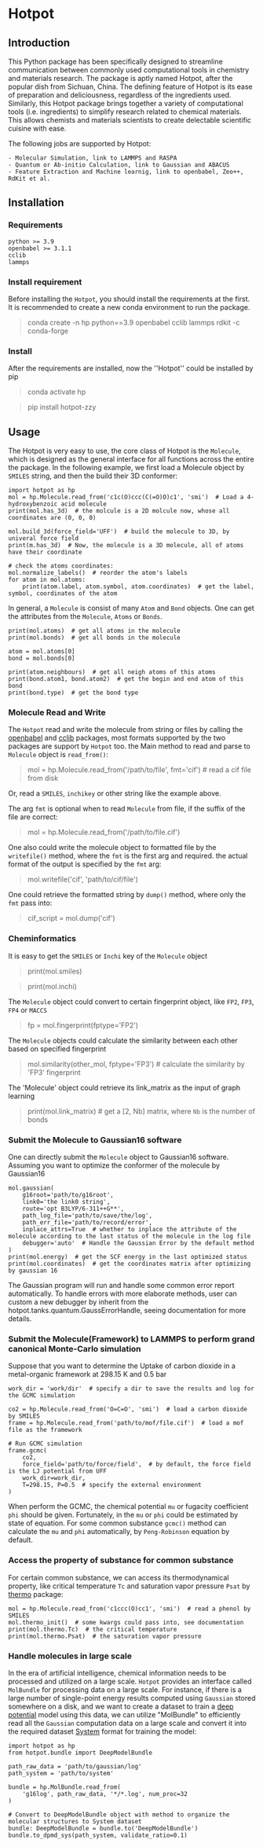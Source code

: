 # Hotpot
## Introduction
This Python package has been specifically designed to streamline communication between
commonly used computational tools in chemistry and materials research. The package is
aptly named Hotpot, after the popular dish from Sichuan, China. The defining feature of
Hotpot is its ease of preparation and deliciousness, regardless of the ingredients used.
Similarly, this Hotpot package brings together a variety of computational tools 
(i.e. ingredients) to simplify research related to chemical materials. This allows chemists
and materials scientists to create delectable scientific cuisine with ease.

The following jobs are supported by Hotpot:

    - Molecular Simulation, link to LAMMPS and RASPA
    - Quantum or Ab-initio Calculation, link to Gaussian and ABACUS
    - Feature Extraction and Machine learnig, link to openbabel, Zeo++, RdKit et al.

## Installation

### Requirements

````
python >= 3.9
openbabel >= 3.1.1
cclib
lammps
````

### Install requirement
Before installing the `Hotpot`, you should install the requirements at the first. It is
recommended to create a new conda environment to run the package.
> conda create -n hp python==3.9 openbabel cclib lammps rdkit -c conda-forge

### Install
After the requirements are installed, now the ''Hotpot'' could be installed by pip
> conda activate hp

> pip install hotpot-zzy


## Usage
The Hotpot is very easy to use, the core class of Hotpot is the `Molecule`, which is designed
as the general interface for all functions across the entire the package. In the following
example, we first load a Molecule object by `SMILES` string, and then the build their 3D conformer:

```pycon
import hotpot as hp
mol = hp.Molecule.read_from('c1c(O)ccc(C(=O)O)c1', 'smi')  # Load a 4-hydroxybenzoic acid molecule
print(mol.has_3d)  # the molcule is a 2D molcule now, whose all coordinates are (0, 0, 0)

mol.build_3d(force_field='UFF')  # build the molecule to 3D, by univeral force field
print(m.has_3d)  # Now, the molecule is a 3D molecule, all of atoms have their coordinate

# check the atoms coordinates:
mol.normalize_labels()  # reorder the atom's labels
for atom in mol.atoms:
    print(atom.label, atom.symbol, atom.coordinates)  # get the label, symbol, coordinates of the atom
```

In general, a `Molecule` is consist of many `Atom` and `Bond` objects. One can get the attributes from
the `Molecule`, `Atoms` or `Bonds`.
```pycon
print(mol.atoms)  # get all atoms in the molecule
print(mol.bonds)  # get all bonds in the molecule

atom = mol.atoms[0]
bond = mol.bonds[0]

print(atom.neighbours)  # get all neigh atoms of this atoms
print(bond.atom1, bond.atom2)  # get the begin and end atom of this bond
print(bond.type)  # get the bond type
```

### Molecule Read and Write
The `Hotpot` read and write the molecule from string or files by calling the [openbabel](https://github.com/openbabel) 
and [cclib](https://github.com/cclib/cclib) packages, most formats supported by the two packages are support 
by `Hotpot` too. the Main method to read and parse to `Molecule` object is `read_from()`:

> mol = hp.Molecule.read_from('/path/to/file', fmt='cif')  # read a cif file from disk 

Or, read a `SMILES`, `inchikey` or other string like the example above. 

The arg `fmt` is optional when to read `Molecule` from file, if the suffix of the file are correct:
> mol = hp.Molecule.read_from('/path/to/file.cif')

One also could write the molecule object to formatted file by the `writefile()` method, where the `fmt` is
the first arg and required. the actual format of the output is specified by the `fmt` arg:

> mol.writefile('cif', 'path/to/cif/file')

One could retrieve the formatted string by `dump()` method, where only the `fmt` pass into:
> cif_script = mol.dump('cif')

### Cheminformatics
It is easy to get the `SMILES` or `Inchi` key of the `Molecule` object
> print(mol.smiles)

> print(mol.inchi)

The `Molecule` object could convert to certain fingerprint object, like `FP2`, `FP3`, `FP4` or `MACCS`
> fp = mol.fingerprint(fptype='FP2')

The `Molecule` objects could calculate the similarity between each other based on specified fingerprint
> mol.similarity(other_mol, fptype='FP3')  # calculate the similarity by 'FP3' fingerprint

The 'Molecule' object could retrieve its link_matrix as the input of graph learning
> print(mol.link_matrix)  # get a [2, Nb] matrix, where `Nb` is the number of bonds

### Submit the Molecule to Gaussian16 software
One can directly submit the `Molecule` object to Gaussian16 software. Assuming you want to optimize the
conformer of the molecule by Gaussian16
```pycon
mol.gaussian(
    g16root='path/to/g16root',
    link0='the link0 string',
    route='opt B3LYP/6-311++G**',
    path_log_file='path/to/save/the/log',
    path_err_file='path/to/record/error',
    inplace_attrs=True  # whether to inplace the attribute of the molecule according to the last status of the molecule in the log file
    debugger='auto'  # Handle the Gaussian Error by the default method
)
print(mol.energy)  # get the SCF energy in the last optimized status
print(mol.coordinates)  # get the coordinates matrix after optimizing by gaussian 16
```
The Gaussian program will run and handle some common error report automatically. To handle errors with more elaborate
methods, user can custom a new debugger by inherit from the hotpot.tanks.quantum.GaussErrorHandle, seeing 
documentation for more details.
### Submit the Molecule(Framework) to LAMMPS to perform grand canonical Monte-Carlo simulation
Suppose that you want to determine the Uptake of carbon dioxide in a metal-organic framework at 298.15 K and 0.5 bar
```pycon
work_dir = 'work/dir'  # specify a dir to save the results and log for the GCMC simulation

co2 = hp.Molecule.read_from('O=C=O', 'smi')  # load a carbon dioxide by SMILES
frame = hp.Molecule.read_from('path/to/mof/file.cif')  # load a mof file as the framework

# Run GCMC simulation
frame.gcmc(
    co2, 
    force_field='path/to/force/field',  # by default, the force field is the LJ potential from UFF 
    work_dir=work_dir, 
    T=298.15, P=0.5  # specify the external environment
)
```
When perform the GCMC, the chemical potential `mu` or fugacity coefficient `phi` should be given. Fortunately, in
the `mu` or `phi` could be estimated by state of equation. For some common substance `gcmc()` method can calculate 
the `mu` and `phi` automatically, by `Peng-Robinson` equation by default.

### Access the property of substance for common substance
For certain common substance, we can access its thermodynamical property, like critical temperature `Tc` and
saturation vapor pressure `Psat` by [thermo](https://pypi.org/project/thermo/) package:
```pycon
mol = hp.Molecule.read_from('c1ccc(O)cc1', 'smi')  # read a phenol by SMILES
mol.thermo_init()  # some kwargs could pass into, see documentation
print(mol.thermo.Tc)  # the critical temperature
print(mol.thermo.Psat)  # the saturation vapor pressure
```

### Handle molecules in large scale
In the era of artificial intelligence, chemical information needs to be processed and utilized on a large scale. 
`Hotpot` provides an interface called `MolBundle` for processing data on a large scale. For instance, if there 
is a large number of single-point energy results computed using `Gaussian` stored somewhere on a disk, and we 
want to create a dataset to train a [deep potential](https://tutorials.deepmodeling.com/en/latest/Tutorials/DeePMD-kit/learnDoc/Introduction.html)
model using this data, we can utilize "MolBundle" to efficiently read all the `Gaussian` computation data on a large
scale and convert it into the required dataset [System](https://docs.deepmodeling.com/projects/deepmd/en/master/data/system.html) 
format for training the model:
```pycon
import hotpot as hp
from hotpot.bundle import DeepModelBundle

path_raw_data = 'path/to/gaussian/log'
path_system = 'path/to/system'

bundle = hp.MolBundle.read_from(
    'g16log', path_raw_data, '*/*.log', num_proc=32
)

# Convert to DeepModelBundle object with method to organize the molecular structures to System dataset
bundle: DeepModelBundle = bundle.to('DeepModelBundle')
bundle.to_dpmd_sys(path_system, validate_ratio=0.1)
```